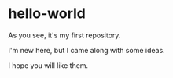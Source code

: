# hello-world
As you see, it's my first repository.

I'm new here, but I came along with some ideas.

I hope you will like them.
